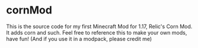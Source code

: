 # cornMod
This is the source code for my first Minecraft Mod for 1.17, Relic's Corn Mod. It adds corn and such. Feel free to reference this to make your own mods, have fun! (And if you use it in a modpack, please credit me)
